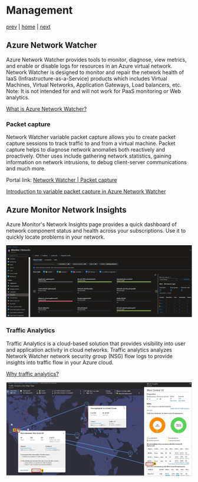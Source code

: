 # Management

[prev](./dns.md) | [home](./readme.md)  | [next](./readme.md)

## Azure Network Watcher

Azure Network Watcher provides tools to monitor, diagnose, view metrics, and enable or disable logs for resources in an Azure virtual network. Network Watcher is designed to monitor and repair the network health of IaaS (Infrastructure-as-a-Service) products which includes Virtual Machines, Virtual Networks, Application Gateways, Load balancers, etc. Note: It is not intended for and will not work for PaaS monitoring or Web analytics.

[What is Azure Network Watcher?](https://docs.microsoft.com/azure/network-watcher/network-watcher-monitoring-overview)

### Packet capture

Network Watcher variable packet capture allows you to create packet capture sessions to track traffic to and from a virtual machine. Packet capture helps to diagnose network anomalies both reactively and proactively. Other uses include gathering network statistics, gaining information on network intrusions, to debug client-server communications and much more.

Portal link: [Network Watcher | Packet capture](https://ms.portal.azure.com/#blade/Microsoft_Azure_Network/NetworkWatcherMenuBlade/packetCapture)

[Introduction to variable packet capture in Azure Network Watcher](https://docs.microsoft.com/azure/network-watcher/network-watcher-packet-capture-overview)


## Azure Monitor Network Insights

Azure Monitor's Network Insights page provides a quick dashboard of network component status and health across your subscriptions. Use it to quickly locate problems in your network.

![Azure Monitor Network Insights](./png/azure-monitor-network-insights.png)

### Traffic Analytics

Traffic Analytics is a cloud-based solution that provides visibility into user and application activity in cloud networks. Traffic analytics analyzes Network Watcher network security group (NSG) flow logs to provide insights into traffic flow in your Azure cloud.

[Why traffic analytics?](https://docs.microsoft.com/azure/network-watcher/traffic-analytics)

![Traffic analytics geo-map](png/traffic-analytics.png)
